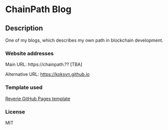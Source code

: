 # ChainPath Blog

## Description
One of my blogs, which describes my own path in blockchain development.

### Website addresses
Main URL: https://chainpath.?? [TBA]

Alternative URL: https://koksyn.github.io

### Template used
[Reverie GitHub Pages template](https://github.com/amitmerchant1990/reverie)

### License
MIT
